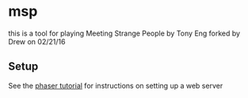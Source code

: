 # msp
this is a tool for playing Meeting Strange People by Tony Eng
forked by Drew on 02/21/16

## Setup
See the [phaser tutorial](http://phaser.io/tutorials/getting-started) for instructions on setting up a web server 
